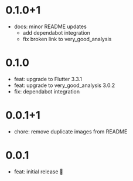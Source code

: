 # 0.1.0+1

- docs: minor README updates
  - add dependabot integration
  - fix broken link to very_good_analysis

# 0.1.0

- feat: upgrade to Flutter 3.3.1
- feat: upgrade to very_good_analysis 3.0.2
- fix: dependabot integration

# 0.0.1+1

- chore: remove duplicate images from README

# 0.0.1

- feat: initial release 🎉
